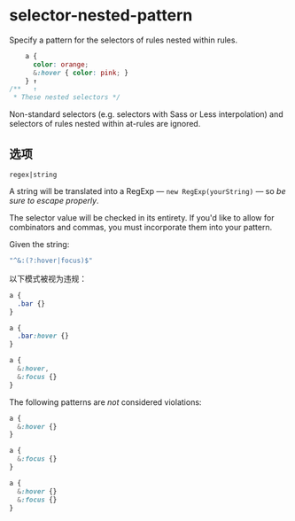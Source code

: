 # selector-nested-pattern

Specify a pattern for the selectors of rules nested within rules.

```css
    a {
      color: orange;
      &:hover { color: pink; }
    } ↑
/**   ↑
 * These nested selectors */
```

Non-standard selectors (e.g. selectors with Sass or Less interpolation) and selectors of rules nested within at-rules are ignored.

## 选项

`regex|string`

A string will be translated into a RegExp — `new RegExp(yourString)` — so *be sure to escape properly*.

The selector value will be checked in its entirety. If you'd like to allow for combinators and commas, you must incorporate them into your pattern.

Given the string:

```js
"^&:(?:hover|focus)$"
```

以下模式被视为违规：

```css
a {
  .bar {}
}
```

```css
a {
  .bar:hover {}
}
```

```css
a {
  &:hover,
  &:focus {}
}
```

The following patterns are *not* considered violations:

```css
a {
  &:hover {}
}
```

```css
a {
  &:focus {}
}
```

```css
a {
  &:hover {}
  &:focus {}
}
```
